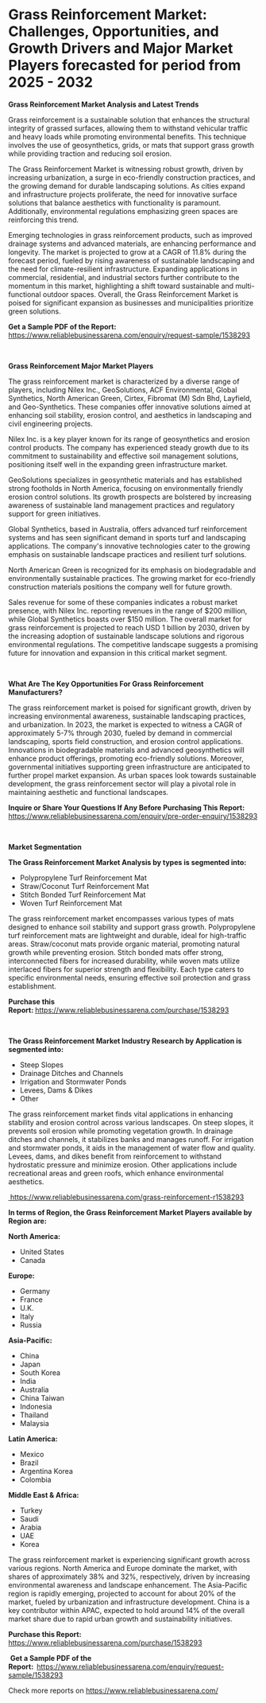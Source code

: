 <p><h1>Grass Reinforcement Market: Challenges, Opportunities, and Growth Drivers and Major Market Players forecasted for period from 2025 - 2032</h1></p><p><strong>Grass Reinforcement Market Analysis and Latest Trends</strong></p>
<p><p>Grass reinforcement is a sustainable solution that enhances the structural integrity of grassed surfaces, allowing them to withstand vehicular traffic and heavy loads while promoting environmental benefits. This technique involves the use of geosynthetics, grids, or mats that support grass growth while providing traction and reducing soil erosion.</p><p>The Grass Reinforcement Market is witnessing robust growth, driven by increasing urbanization, a surge in eco-friendly construction practices, and the growing demand for durable landscaping solutions. As cities expand and infrastructure projects proliferate, the need for innovative surface solutions that balance aesthetics with functionality is paramount. Additionally, environmental regulations emphasizing green spaces are reinforcing this trend.</p><p>Emerging technologies in grass reinforcement products, such as improved drainage systems and advanced materials, are enhancing performance and longevity. The market is projected to grow at a CAGR of 11.8% during the forecast period, fueled by rising awareness of sustainable landscaping and the need for climate-resilient infrastructure. Expanding applications in commercial, residential, and industrial sectors further contribute to the momentum in this market, highlighting a shift toward sustainable and multi-functional outdoor spaces. Overall, the Grass Reinforcement Market is poised for significant expansion as businesses and municipalities prioritize green solutions.</p></p>
<p><strong>Get a Sample PDF of the Report:&nbsp;</strong> <a href="https://www.reliablebusinessarena.com/enquiry/request-sample/1538293?utm_campaign=3183&utm_medium=2&utm_source=Github&utm_content=ia&utm_term=01042025&utm_id=grass-reinforcement">https://www.reliablebusinessarena.com/enquiry/request-sample/1538293</a></p>
<p>&nbsp;</p>
<p><strong>Grass Reinforcement Major Market Players</strong></p>
<p><p>The grass reinforcement market is characterized by a diverse range of players, including Nilex Inc., GeoSolutions, ACF Environmental, Global Synthetics, North American Green, Cirtex, Fibromat (M) Sdn Bhd, Layfield, and Geo-Synthetics. These companies offer innovative solutions aimed at enhancing soil stability, erosion control, and aesthetics in landscaping and civil engineering projects.</p><p>Nilex Inc. is a key player known for its range of geosynthetics and erosion control products. The company has experienced steady growth due to its commitment to sustainability and effective soil management solutions, positioning itself well in the expanding green infrastructure market.</p><p>GeoSolutions specializes in geosynthetic materials and has established strong footholds in North America, focusing on environmentally friendly erosion control solutions. Its growth prospects are bolstered by increasing awareness of sustainable land management practices and regulatory support for green initiatives.</p><p>Global Synthetics, based in Australia, offers advanced turf reinforcement systems and has seen significant demand in sports turf and landscaping applications. The company's innovative technologies cater to the growing emphasis on sustainable landscape practices and resilient turf solutions.</p><p>North American Green is recognized for its emphasis on biodegradable and environmentally sustainable practices. The growing market for eco-friendly construction materials positions the company well for future growth.</p><p>Sales revenue for some of these companies indicates a robust market presence, with Nilex Inc. reporting revenues in the range of $200 million, while Global Synthetics boasts over $150 million. The overall market for grass reinforcement is projected to reach USD 1 billion by 2030, driven by the increasing adoption of sustainable landscape solutions and rigorous environmental regulations. The competitive landscape suggests a promising future for innovation and expansion in this critical market segment.</p></p>
<p>&nbsp;</p>
<p><strong>What Are The Key Opportunities For Grass Reinforcement Manufacturers?</strong></p>
<p><p>The grass reinforcement market is poised for significant growth, driven by increasing environmental awareness, sustainable landscaping practices, and urbanization. In 2023, the market is expected to witness a CAGR of approximately 5-7% through 2030, fueled by demand in commercial landscaping, sports field construction, and erosion control applications. Innovations in biodegradable materials and advanced geosynthetics will enhance product offerings, promoting eco-friendly solutions. Moreover, governmental initiatives supporting green infrastructure are anticipated to further propel market expansion. As urban spaces look towards sustainable development, the grass reinforcement sector will play a pivotal role in maintaining aesthetic and functional landscapes.</p></p>
<p><strong>Inquire or Share Your Questions If Any Before Purchasing This Report:</strong> <a href="https://www.reliablebusinessarena.com/enquiry/pre-order-enquiry/1538293?utm_campaign=3183&utm_medium=2&utm_source=Github&utm_content=ia&utm_term=01042025&utm_id=grass-reinforcement">https://www.reliablebusinessarena.com/enquiry/pre-order-enquiry/1538293</a></p>
<p>&nbsp;</p>
<p><strong>Market Segmentation</strong></p>
<p><strong>The Grass Reinforcement Market Analysis by types is segmented into:</strong></p>
<p><ul><li>Polypropylene Turf Reinforcement Mat</li><li>Straw/Coconut Turf Reinforcement Mat</li><li>Stitch Bonded Turf Reinforcement Mat</li><li>Woven Turf Reinforcement Mat</li></ul></p>
<p><p>The grass reinforcement market encompasses various types of mats designed to enhance soil stability and support grass growth. Polypropylene turf reinforcement mats are lightweight and durable, ideal for high-traffic areas. Straw/coconut mats provide organic material, promoting natural growth while preventing erosion. Stitch bonded mats offer strong, interconnected fibers for increased durability, while woven mats utilize interlaced fibers for superior strength and flexibility. Each type caters to specific environmental needs, ensuring effective soil protection and grass establishment.</p></p>
<p><strong>Purchase this Report:&nbsp;</strong><a href="https://www.reliablebusinessarena.com/purchase/1538293?utm_campaign=3183&utm_medium=2&utm_source=Github&utm_content=ia&utm_term=01042025&utm_id=grass-reinforcement">https://www.reliablebusinessarena.com/purchase/1538293</a></p>
<p>&nbsp;</p>
<p><strong>The Grass Reinforcement Market Industry Research by Application is segmented into:</strong></p>
<p><ul><li>Steep Slopes</li><li>Drainage Ditches and Channels</li><li>Irrigation and Stormwater Ponds</li><li>Levees, Dams & Dikes</li><li>Other</li></ul></p>
<p><p>The grass reinforcement market finds vital applications in enhancing stability and erosion control across various landscapes. On steep slopes, it prevents soil erosion while promoting vegetation growth. In drainage ditches and channels, it stabilizes banks and manages runoff. For irrigation and stormwater ponds, it aids in the management of water flow and quality. Levees, dams, and dikes benefit from reinforcement to withstand hydrostatic pressure and minimize erosion. Other applications include recreational areas and green roofs, which enhance environmental aesthetics.</p></p>
<p><a href="https://www.reliablebusinessarena.com/grass-reinforcement-r1538293?utm_campaign=3183&utm_medium=2&utm_source=Github&utm_content=ia&utm_term=01042025&utm_id=grass-reinforcement">&nbsp;https://www.reliablebusinessarena.com/grass-reinforcement-r1538293</a></p>
<p><strong>In terms of Region, the Grass Reinforcement Market Players available by Region are:</strong></p>
<p>
    <p> <strong> North America: </strong>
        <ul>
            <li>United States</li>
            <li>Canada</li>
        </ul>
        </p> 
    <p> <strong> Europe: </strong>
        <ul>
            <li>Germany</li>
            <li>France</li>
            <li>U.K.</li>
            <li>Italy</li>
            <li>Russia</li>
        </ul>
        </p> 
    <p> <strong> Asia-Pacific: </strong>
        <ul>
            <li>China</li>
            <li>Japan</li>
            <li>South Korea</li>
            <li>India</li>
            <li>Australia</li>
            <li>China Taiwan</li>
            <li>Indonesia</li>
            <li>Thailand</li>
            <li>Malaysia</li>
        </ul>
        </p> 
    <p> <strong> Latin America: </strong>
        <ul>
            <li>Mexico</li>
            <li>Brazil</li>
            <li>Argentina Korea</li>
            <li>Colombia</li>
        </ul>
        </p> 
    <p> <strong> Middle East & Africa: </strong>
        <ul>
            <li>Turkey</li>
            <li>Saudi</li>
            <li>Arabia</li>
            <li>UAE</li>
            <li>Korea</li>
        </ul>
    </p>
    </p>
<p><p>The grass reinforcement market is experiencing significant growth across various regions. North America and Europe dominate the market, with shares of approximately 38% and 32%, respectively, driven by increasing environmental awareness and landscape enhancement. The Asia-Pacific region is rapidly emerging, projected to account for about 20% of the market, fueled by urbanization and infrastructure development. China is a key contributor within APAC, expected to hold around 14% of the overall market share due to rapid urban growth and sustainability initiatives.</p></p>
<p><strong>Purchase this Report: </strong><a href="https://www.reliablebusinessarena.com/purchase/1538293?utm_campaign=3183&utm_medium=2&utm_source=Github&utm_content=ia&utm_term=01042025&utm_id=grass-reinforcement">https://www.reliablebusinessarena.com/purchase/1538293</a></p>
<p>&nbsp;<strong>Get a Sample PDF of the Report:&nbsp;&nbsp;</strong><a href="https://www.reliablebusinessarena.com/enquiry/request-sample/1538293?utm_campaign=3183&utm_medium=2&utm_source=Github&utm_content=ia&utm_term=01042025&utm_id=grass-reinforcement">https://www.reliablebusinessarena.com/enquiry/request-sample/1538293</a></p>
<p><strong></strong></p>
<p>Check more reports on <a href="https://www.reliablebusinessarena.com/?utm_campaign=3183&utm_medium=2&utm_source=Github&utm_content=ia&utm_term=01042025&utm_id=grass-reinforcement">https://www.reliablebusinessarena.com/</a></p>